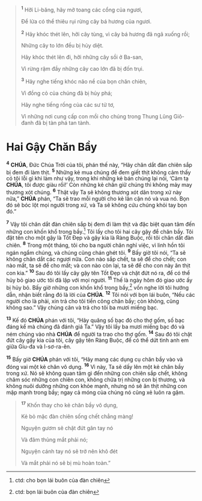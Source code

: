 > <sup><b>1</b></sup> Hỡi Li-băng, hãy mở toang các cổng của ngươi,
>
> Để lửa có thể thiêu rụi rừng cây bá hương của ngươi.
>
> <sup><b>2</b></sup> Hãy khóc thét lên, hỡi cây tùng, vì cây bá hương đã ngã xuống rồi;
>
> Những cây to lớn đều bị hủy diệt.
>
> Hãy khóc thét lên đi, hỡi những cây sồi ở Ba-san,
>
> Vì rừng rậm đầy những cây cao lớn đã bị đốn trụi.
>
> <sup><b>3</b></sup> Hãy nghe tiếng khóc não nề của bọn chăn chiên,
>
> Vì đồng cỏ của chúng đã bị hủy phá;
>
> Hãy nghe tiếng rống của các sư tử tơ,
>
> Vì những nơi cung cấp con mồi cho chúng trong Thung Lũng Giô-đanh đã bị tàn phá tan tành.

# Hai Gậy Chăn Bầy

<sup><b>4</b></sup> **CHÚA**, Đức Chúa Trời của tôi, phán thế này, “Hãy chăn dắt đàn chiên sắp bị đem đi làm thịt. <sup><b>5</b></sup> Những kẻ mua chúng để đem giết thịt không cảm thấy có tội lỗi gì khi làm như vậy, trong khi những kẻ bán chúng lại nói, ‘Cảm tạ **CHÚA**, tôi được giàu rồi!’ Còn những kẻ chăn giữ chúng thì không mảy may thương xót chúng. <sup><b>6</b></sup> Thật vậy Ta sẽ không thương xót dân trong xứ này nữa,” **CHÚA** phán, “Ta sẽ trao mỗi người cho kẻ lân cận nó và vua nó. Bọn đó sẽ bóc lột mọi người trong xứ, và Ta sẽ không cứu chúng khỏi tay bọn đó.”

<sup><b>7</b></sup> Vậy tôi chăn dắt đàn chiên sắp bị đem đi làm thịt và đặc biệt quan tâm đến những con khốn khổ trong bầy.[^1-eaf028bd-e84a-493d-a1f2-5ffafe7f4664] Tôi lấy cho tôi hai cây gậy để chăn bầy. Tôi đặt tên cho một gậy là Tốt Đẹp và gậy kia là Ràng Buộc, rồi tôi chăn dắt đàn chiên. <sup><b>8</b></sup> Trong một tháng, tôi cho ba người chăn nghỉ việc, vì linh hồn tôi ngán ngẩm chúng, và chúng cũng chán ghét tôi. <sup><b>9</b></sup> Bấy giờ tôi nói, “Ta sẽ không chăn dắt các ngươi nữa. Con nào sắp chết, ta sẽ để cho chết; con nào mất, ta sẽ để cho mất; và con nào còn lại, ta sẽ để cho con này ăn thịt con kia.” <sup><b>10</b></sup> Sau đó tôi lấy cây gậy tên Tốt Đẹp và chặt đứt nó ra, để có thể hủy bỏ giao ước tôi đã lập với mọi người. <sup><b>11</b></sup> Thế là ngày hôm đó giao ước ấy bị hủy bỏ. Bấy giờ những con khốn khổ trong bầy,[^2-eaf028bd-e84a-493d-a1f2-5ffafe7f4664] vốn nghe lời tôi hướng dẫn, nhận biết rằng đó là lời của **CHÚA**. <sup><b>12</b></sup> Tôi nói với bọn lái buôn, “Nếu các người cho là phải, xin trả cho tôi tiền công chăn bầy; còn không, cũng không sao.” Vậy chúng cân và trả cho tôi ba mươi miếng bạc.

<sup><b>13</b></sup> Kế đó **CHÚA** phán với tôi, “Hãy quăng số bạc đó cho thợ gốm, số bạc đáng kể mà chúng đã đánh giá Ta.” Vậy tôi lấy ba mươi miếng bạc đó và ném chúng vào nhà **CHÚA** để người ta trao cho thợ gốm. <sup><b>14</b></sup> Sau đó tôi chặt đứt cây gậy kia của tôi, cây gậy tên Ràng Buộc, để có thể dứt tình anh em giữa Giu-đa và I-sơ-ra-ên.

<sup><b>15</b></sup> Bấy giờ **CHÚA** phán với tôi, “Hãy mang các dụng cụ chăn bầy vào và đóng vai một kẻ chăn vô dụng. <sup><b>16</b></sup> Vì này, Ta sẽ dấy lên một kẻ chăn bầy trong xứ. Nó sẽ không quan tâm gì đến những con chiên sắp chết, không chăm sóc những con chiên con, không chữa trị những con bị thương, và không nuôi dưỡng những con khỏe mạnh, nhưng nó sẽ ăn thịt những con mập mạnh trong bầy; ngay cả móng của chúng nó cũng xẻ luôn ra gặm.

> <sup><b>17</b></sup> Khốn thay cho kẻ chăn bầy vô dụng,
>
> Kẻ bỏ mặc đàn chiên sống chết chẳng màng!
>
> Nguyện gươm sẽ chặt đứt gân tay nó
>
> Và đâm thủng mắt phải nó;
>
> Nguyện cánh tay nó sẽ trở nên khô đét
>
> Và mắt phải nó sẽ bị mù hoàn toàn.”

[^1-eaf028bd-e84a-493d-a1f2-5ffafe7f4664]: ctd: cho bọn lái buôn của đàn chiên

[^2-eaf028bd-e84a-493d-a1f2-5ffafe7f4664]: ctd: bọn lái buôn của đàn chiên
